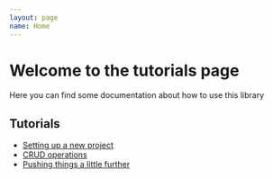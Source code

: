 ```yaml
---
layout: page
name: Home
---
```


# Welcome to the tutorials page

Here you can find some documentation about how to use this library

## Tutorials

* <a href="{{site.baseurl}}/tutorials/setup">Setting up a new project</a>
* <a href="{{site.baseurl}}/tutorials/crud">CRUD operations</a>
* <a href="{{site.baseurl}}/tutorials/pushingthingsalittlefurther">Pushing things a little further</a>

